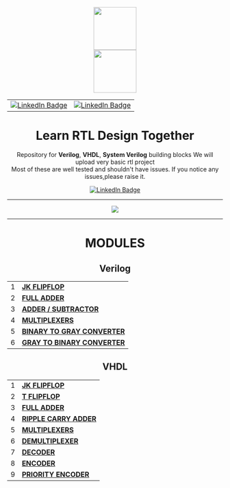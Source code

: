 <div id="header" align="center">
  <img src="https://media.giphy.com/media/M9gbBd9nbDrOTu1Mqx/giphy.gif" width="100"/>
</div>
<div id="header" align="center">
  <img src="https://www.google.com/imgres?imgurl=https%3A%2F%2Fimages.anandtech.com%2Fdoci%2F17251%2Famd-logos-web-update-2020_4_678x452.png&imgrefurl=https%3A%2F%2Fwww.anandtech.com%2Fshow%2F17251%2Famds-acquisition-of-xilinx-receives-regulatory-go-expected-to-close-feb-14th&tbnid=kc6DM5-MmgUWdM&vet=12ahUKEwjexfKP-OX8AhUyxXMBHTn3BBcQMygaegUIARDzAQ..i&docid=b5_JXci-xyioVM&w=678&h=382&q=xilinx%20logo%20png&hl=en&ved=2ahUKEwjexfKP-OX8AhUyxXMBHTn3BBcQMygaegUIARDzAQ" width="100"/>
  
 <div>
    <table align="center">
        <tr>
            <td>
</div>
<div id="badges" align="center">
  <a href="https://www.linkedin.com/in/nidhinchandran47/" data-inline="true">
    <img src="https://img.shields.io/badge/Nidhin Chandran-blue?style=for-the-badge&logo=linkedin&logoColor=white&align=center" alt="LinkedIn Badge"/>
  </a>
 </div>
            </td>
            <td>

<div id="badges" align="center" >
  <a href="https://www.linkedin.com/in/adar-sh" data-inline="true">
    <img src="https://img.shields.io/badge/Adarsh K-blue?style=for-the-badge&logo=linkedin&logoColor=white&align=right" alt="LinkedIn Badge"/>
  </a>
 </div>
            </td>
        </tr>
    </table>
</div>
 
# Learn RTL Design Together
Repository for __Verilog__, __VHDL__, __System Verilog__ building blocks 
We will upload very basic rtl project  
Most of these are well tested and shouldn't have issues.
If you notice any issues,please raise it.

<div id="badges" align="center">
  <a href="https://circuitverse.org/users/104723" data-inline="true">
    <img src="https://img.shields.io/badge/CIRCUITVERSE -D62D?style=for-the-badge&logo=razer&logoColor=252525" alt="LinkedIn Badge"/>
  </a>
 </div>
 
- - - -

<img src="https://github-readme-stats.vercel.app/api/top-langs/?username=Nidhinchandran47&exclude_repo=aras,flotadder,4-bit-alu,muc_unit,nielit&layout=compact&theme=highcontrast&card_width=600&hide_title=true" />
 
- - - -                                                                                     
                                                                                     
# MODULES

## Verilog ##

|   |    |
| ---- | ----|
| 1 | [**JK FLIPFLOP**](https://github.com/Nidhinchandran47/my_rtl_code/tree/main/001-%20JK%20FLIPFLOP "JK FLIPFLOP") |
| 2 | [**FULL ADDER**](https://github.com/Nidhinchandran47/my_rtl_code/tree/main/002-%20FULL%20ADDER "FULL ADDER") |
| 3 | [**ADDER / SUBTRACTOR**](https://github.com/Nidhinchandran47/my_rtl_code/tree/main/003-%20FULL%20ADDER_SUBTRACTOR "ADDER / SUBTRACTOR") |
| 4 | [**MULTIPLEXERS**](https://github.com/Nidhinchandran47/my_rtl_code/tree/main/004-%20MULTIPLEXERS "MULTIPLEXERS") |
| 5 | [**BINARY TO GRAY CONVERTER**](https://github.com/Nidhinchandran47/my_rtl_code/tree/main/005-%20BINARY%20TO%20GRAY%20CONVERTER "BINARY TO GRAY CONVERTER") |
| 6 | [**GRAY TO BINARY CONVERTER**](https://github.com/Nidhinchandran47/my_rtl_code/tree/main/006-%20GRAY%20TO%20BINARY%20CONVERTER "GRAY TO BINARY CONVERTER") |




## VHDL ##

|   |   |
| --- | --- |
| 1 | [**JK FLIPFLOP**](https://github.com/Nidhinchandran47/my_rtl_code/tree/main/101-%20JK%20FLIPFLOP "JK FLIPFLOP") |
| 2 | [**T FLIPFLOP**](https://github.com/Nidhinchandran47/my_rtl_code/tree/main/102-%20T%20FLIPFLOP "T FLIPFLOP") |
| 3 | [**FULL ADDER**](https://github.com/Nidhinchandran47/my_rtl_code/tree/main/103-%20FULL%20ADDER "FULL ADDER") |
| 4 | [**RIPPLE CARRY ADDER**](https://github.com/Nidhinchandran47/my_rtl_code/tree/main/104-%20RIPPLE%20CARRY%20ADDER "RIPPLE CARRY ADDER") |
| 5 | [**MULTIPLEXERS**](https://github.com/Nidhinchandran47/my_rtl_code/tree/main/105-%20MULTIPLEXERS "MULTIPLEXERS") |
| 6 | [**DEMULTIPLEXER**](https://github.com/Nidhinchandran47/my_rtl_code/tree/main/106-%20DEMULTIPLEXER "DEMULTIPLEXER") |
| 7 | [**DECODER**](https://github.com/Nidhinchandran47/my_rtl_code/tree/main/107-%20DECODER "DECODER") |
| 8 | [**ENCODER**](https://github.com/Nidhinchandran47/my_rtl_code/tree/main/108-%20ENCODER "ENCODER") |
| 9 | [**PRIORITY ENCODER**](https://github.com/Nidhinchandran47/my_rtl_code/tree/main/107-%20PRIORITY%20ENCODER "ENCODER") |
